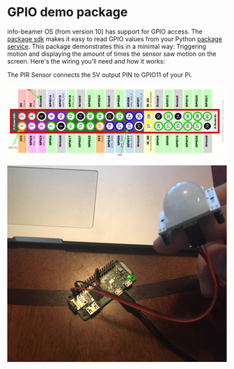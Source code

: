 # GPIO demo package

info-beamer OS (from version 10) has support for GPIO access. The
[package sdk](https://github.com/info-beamer/package-sdk)
makes it easy to read GPIO values from your Python
[package service](https://info-beamer.com/doc/package-services).
This package demonstrates this in a minimal way: Triggering motion and displaying the amount of times the sensor saw motion on the screen.
Here's the wiring you'll need and how it works:

The PIR Sensor connects the 5V output PIN to GPIO11 of your Pi.

![Wiring](pinout.png)

![WiringPic](pinout_IRL.jpg)

